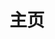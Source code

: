 ---
home: true
icon: home-fill
title: 主页
heroImage: /nixos-cn.svg
heroText: 重塑构建与可复现部署
tagline: 函数式配置，灵活的构建，丰富的包仓库
actions:

- text: 即刻安装 ➜
  link: /guide/installation
  type: primary

- text: 手册
  link: /manual/

features:

- title: 声明式配置
  icon: code
  details: 声明式配置系统，方便配置管理和可重复性构建
  link: /guide/lang

- title: 依赖管理
  icon: relation
  details: 纯函数式包管理，易于管理依赖和版本控制

- title: 更新与回滚
  icon: update
  details: 原子化升级和回滚，确保系统一致性和可靠性

- title: 安全稳定
  icon: safe
  details: 支持沙盒化和同时安装多个版本的软件包

---